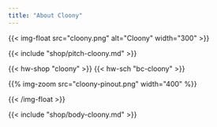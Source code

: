 ```yaml
---
title: "About Cloony"
---
```


{{< img-float src="cloony.png" alt="Cloony" width="300" >}}

{{< include "shop/pitch-cloony.md" >}}

{{< hw-shop "cloony" >}}
{{< hw-sch "bc-cloony" >}}

{{% img-zoom src="cloony-pinout.png" width="400" %}}

{{< /img-float >}}

{{< include "shop/body-cloony.md" >}}
